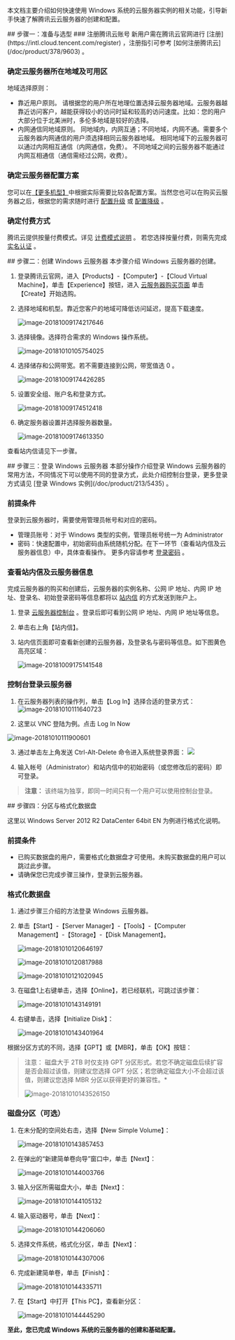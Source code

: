 
本文档主要介绍如何快速使用 Windows 系统的云服务器实例的相关功能，引导新手快速了解腾讯云云服务器的创建和配置。

<div id="page1"></div>
## 步骤一：准备与选型
### 注册腾讯云账号
新用户需在腾讯云官网进行 [注册](https://intl.cloud.tencent.com/register) ，注册指引可参考 [如何注册腾讯云](/doc/product/378/9603) 。

### 确定云服务器所在地域及可用区
地域选择原则：
 - 靠近用户原则。
请根据您的用户所在地理位置选择云服务器地域。云服务器越靠近访问客户，越能获得较小的访问时延和较高的访问速度。比如：您的用户大部分位于北美洲时，多伦多地域是较好的选择。
 - 内网通信同地域原则。
同地域内，内网互通；不同地域，内网不通。需要多个云服务器内网通信的用户须选择相同云服务器地域。
相同地域下的云服务器可以通过内网相互通信（内网通信，免费）。
不同地域之间的云服务器不能通过内网互相通信（通信需经过公网，收费）。

### 确定云服务器配置方案
您可以在[【更多机型】](https://intl.cloud.tencent.com/document/product/213/7153)中根据实际需要比较各配置方案。当然您也可以在购买云服务器之后，根据您的需求随时进行 [配置升级](/doc/product/213/%E8%B0%83%E6%95%B4CVM%E5%AE%9E%E4%BE%8B%E9%85%8D%E7%BD%AE#1.-配置升级) 或 [配置降级](/doc/product/213/%E8%B0%83%E6%95%B4CVM%E5%AE%9E%E4%BE%8B%E9%85%8D%E7%BD%AE#2.-配置降级) 。

### 确定付费方式
腾讯云提供按量付费模式。详见 [计费模式说明](/doc/product/213/2180) 。
若您选择按量付费，则需先完成 [实名认证](https://console.cloud.tencent.com/developer/infomation) 。

<div id="page2"></div>
## 步骤二：创建 Windows 云服务器
本步骤介绍 Windows 云服务器的创建。

 1. 登录腾讯云官网，进入【Products】-【Computer】-【Cloud Virtual Machine】，单击【Experience】按钮，进入 [云服务器购买页面](https://console.cloud.tencent.com/cvm/index) 单击【Create】开始选购。

 2. 选择地域和机型。靠近您客户的地域可降低访问延迟，提高下载速度。

    ![image-20181009174217646](https://main.qcloudimg.com/raw/820aa02738c2d69b70090083e292eb4b.png)

 3. 选择镜像。选择符合需求的 Windows 操作系统。

    ![image-20181010105754025](https://main.qcloudimg.com/raw/ae628bc9aea84e55b0a691bb59de1b4a/image-20181010105754025.png)

 4. 选择储存和公网带宽。若不需要连接到公网，带宽值选 0 。

    ![image-20181009174426285](https://main.qcloudimg.com/raw/5cfedc485adae3943823ed7920f26aad.png)

 5. 设置安全组、账户名和登录方式。

    ![image-20181009174512418](https://main.qcloudimg.com/raw/08f3348cb809b812cd9bde269e21ce41.png)

 6. 确定服务器设置并选择服务器数量。

    ![image-20181009174613350](https://main.qcloudimg.com/raw/05578198df6ea198935c89b56546ecb8.png)

查看站内信请见下一步骤。

<div id="Inter-Page">  </div>
## 步骤三：登录 Windows 云服务器
本部分操作介绍登录 Windows 云服务器的常用方法，不同情况下可以使用不同的登录方式，此处介绍控制台登录，更多登录方式请见 [登录 Windows 实例](/doc/product/213/5435) 。

### 前提条件
登录到云服务器时，需要使用管理员帐号和对应的密码。

 * 管理员账号：对于 Windows 类型的实例，管理员帐号统一为 Administrator
 * 密码：快速配置中，初始密码由系统随机分配。在下一环节（查看站内信及云服务器信息）中，具体查看操作。
   更多内容请参考 [登录密码](/doc/product/213/6093) 。
### 查看站内信及云服务器信息
完成云服务器的购买和创建后，云服务器的实例名称、公网 IP 地址、内网 IP 地址、登录名、初始登录密码等信息都将以 [站内信](https://console.cloud.tencent.com/message) 的方式发送到账户上。

 1. 登录 [云服务器控制台](https://console.cloud.tencent.com/cvm/index) 。登录后即可看到公网 IP 地址、内网 IP 地址等信息。

 2. 单击右上角【站内信】。

 3. 站内信页面即可查看新创建的云服务器，及登录名与密码等信息。如下图黄色高亮区域：

    ![image-20181009175141548](https://main.qcloudimg.com/raw/a52108b18b1ab2313a8b92661e3e4782.png)


### 控制台登录云服务器
  1. 在云服务器列表的操作列，单击【Log In】选择合适的登录方式：
    ![image-20181010111640723](https://main.qcloudimg.com/raw/04e1ff6540b7eeed3a9e27146c7f2f93/image-20181010111640723.png)

  2. 这里以 VNC 登陆为例。点击 Log In Now

  ![image-20181010111900601](https://main.qcloudimg.com/raw/9866809b13da4987f8396e75edce253d/image-20181010111900601.png)

 3. 通过单击左上角发送 Ctrl-Alt-Delete 命令进入系统登录界面：
    ![](https://main.qcloudimg.com/raw/9231fba98927bca92af8d3ad3bc43485/win1.png)

 4. 输入帐号（Administrator）和站内信中的初始密码（或您修改后的密码）即可登录。

>**注意：**
>该终端为独享，即同一时间只有一个用户可以使用控制台登录。

<div id="page4"></div>
## 步骤四：分区与格式化数据盘

这里以 Windows Server 2012 R2 DataCenter 64bit EN 为例进行格式化说明。

### 前提条件

 - 已购买数据盘的用户，需要格式化数据盘才可使用。未购买数据盘的用户可以跳过此步骤。
 - 请确保您已完成步骤三操作，登录到云服务器。

### 格式化数据盘

1. 通过步骤三介绍的方法登录 Windows 云服务器。

2. 单击【Start】-【Server Manager】-【Tools】-【Computer Management】-【Storage】-【Disk Management】。

   ![image-20181010120646197](https://main.qcloudimg.com/raw/f988db357f1daae7b6d2c35a7d20bc68/image-20181010120646197.png)

   ![image-20181010120817988](https://main.qcloudimg.com/raw/5cf806c9fff23e19fbede4a7334c4e37/image-20181010120817988.png)

   ![image-20181010121020945](https://main.qcloudimg.com/raw/4e43326adbcb539af918ef40302b24da/image-20181010121020945.png)

3. 在磁盘1上右键单击，选择【Online】，若已经联机，可跳过该步骤：

   ![image-20181010143149191](https://main.qcloudimg.com/raw/5df2d05297fb9cf617f426369ecd0421/image-20181010143149191.png)

4. 右键单击，选择【Initialize Disk】：

   ![image-20181010143401964](快速入门Windows云服务器_intl_cn.assets/image-20181010143401964.png)


根据分区方式的不同，选择【GPT】或【MBR】，单击【OK】按钮：

> 注意：
> 磁盘大于 2TB 时仅支持 GPT 分区形式。若您不确定磁盘后续扩容是否会超过该值，则建议您选择 GPT 分区；若您确定磁盘大小不会超过该值，则建议您选择 MBR 分区以获得更好的兼容性。*
>
> ![image-20181010143526150](https://main.qcloudimg.com/raw/30d5a469940766d7aa36f6abad63f71c/image-20181010143401964.png)
>

### 磁盘分区（可选）

1. 在未分配的空间处右击，选择【New Simple Volume】：

   ![image-20181010143857453](https://main.qcloudimg.com/raw/d2facf7e459d89501a18bfe339415666/image-20181010143857453.png)

2. 在弹出的“新建简单卷向导”窗口中，单击【Next】：

   ![image-20181010144003766](https://main.qcloudimg.com/raw/21aef4b0d7d4a54b960fd564216fefbe/image-20181010144003766.png)

3. 输入分区所需磁盘大小，单击【Next】：

   ![image-20181010144105132](https://main.qcloudimg.com/raw/b7f9354ff8a28543dbe3777af8f595c0/image-20181010144105132.png)

4. 输入驱动器号，单击【Next】：

   ![image-20181010144206060](快速入门Windows云服务器_intl_cn.assets/image-20181010144206060.png)

5. 选择文件系统，格式化分区，单击【Next】：

   ![image-20181010144307006](https://main.qcloudimg.com/raw/e4d65c61310e9515742143e3648605e5/image-20181010144206060.png)

6. 完成新建简单卷，单击【Finish】：

   ![image-20181010144335711](https://main.qcloudimg.com/raw/04716f7b2dd855513d8767236f43aa37/image-20181010144335711.png)

7. 在【Start】中打开【This PC】，查看新分区：

   ![image-20181010144445290](https://main.qcloudimg.com/raw/ded8b50737ffe1d6d342bf604d9a9474/image-20181010144445290.png)

**至此，您已完成 Windows 系统的云服务器的创建和基础配置。**

